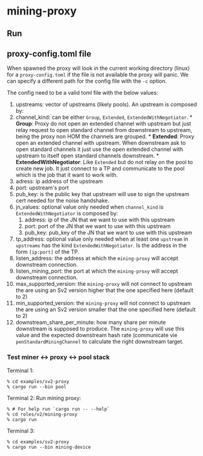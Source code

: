 # mining-proxy

## Run

## proxy-config.toml file

When spawned the proxy will look in the current working directory (linux) for a
`proxy-config.toml` if the file is not available the proxy will panic. We can specify a different
path for the config file with the `-c` option.

The config need to be a valid toml file with the below values:
1. upstreams: vector of upstreams (likely pools). An upstream is composed by:
  1. channel_kind: can be either `Group`, `Extended`, `ExtendedWithNegotiator`.
    * __Group__: Proxy do not open an extended channel with upstream but just relay request to
        open standard channel from downstream to upstream, being the proxy non HOM the channels are
        grouped.
    * __Extended__: Proxy open an extended channel with upstream. When downstream ask to open
        standard channels it just use the open extended channel with upstream to itself open
        standard channels downstream.
    * __ExtendedWithNegotiator__: Like `Extended` but do not relay on the pool to create new job. It
        just connect to a TP and communicate to the pool which is the job that it want to work with.
  2. adress: ip address of the upstream
  3. port: upstream's port
  4. pub_key: is the public key that upstream will use to sign the upstream cert needed for the
     noise handshake.
  5. jn_values: optional value only needed when `channel_kind` is `ExtendedWithNegotiator` is
     composed by:
       1. address: ip of the JN that we want to use with this upstream
       2. port: port of the JN that we want to use with this upstream
       3. pub_key: pub_key of the JN that we want to use with this upstream
2. tp_address: optional value only needed when at least one `upstream` in `upstreams` has the kind
   `ExtendedWithNegotiator`. Is the address in the form `[ip:port]` of the TP.
3. listen_address: the address at which the `mining-proxy` will accept downstream connection.
4. listen_mining_port: the port at which the `mining-proxy` will accept downstream connection.
5. max_supported_version: the `mining-proxy` will not connect to upstream the are using an Sv2
   version higher that the one specified here (default to 2)
6. min_supported_version: the `mining-proxy` will not connect to upstream the are using an Sv2
   version smaller that the one specified here (default to 2)
7. downstream_share_per_minute: how many share per minute downstream is supposed to produce. The
   `mining-proxy` will use this value and the expected downstream hash rate (communicate vie 
   `penStandardMiningChannel` to calculate the right downstream target.

### Test miner <-> proxy <-> pool stack

Terminal 1:
```
% cd examples/sv2-proxy
% cargo run --bin pool
```

Terminal 2:
Run mining proxy:

```
% # For help run `cargo run -- --help`
% cd roles/v2/mining-proxy
% cargo run
```

Terminal 3:
```
% cd examples/sv2-proxy
% cargo run --bin mining-device
```
